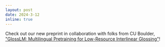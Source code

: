 ```yaml
---
layout: post
date: 2024-3-12
inline: true
---
```


Check out our new preprint in collaboration with folks from CU Boulder, ["GlossLM: Multilingual Pretraining for Low-Resource Interlinear Glossing"](https://arxiv.org/abs/2403.06399)!